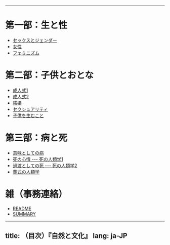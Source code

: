 <!-- -*- coding: utf-8 -*- -->

-----

# 第一部：生と性

- [セックスとジェンダー](gender.html)
- [女性](woman.html)
- [フェミニズム](feminism.html)

# 第二部：子供とおとな

- [成人式1](novice1.html)
- [成人式2](novice2.html)
- [結婚](marriage.html)
- [セクシュアリティ](sexual.html)
- [子供を生むこと](repro.html)

# 第三部：病と死

- [意味としての病](disease.html)
- [死の心情 --- 死の人類学1](death1.html)
- [過渡としての死 --- 死の人類学2](death2.html)
- [葬式の人類学](funeral.html)

# 雑（事務連絡）

- [README](README.html)
- [SUMMARY](SUMMARY.html)

---
title: （目次）『自然と文化』
lang: ja-JP
---
